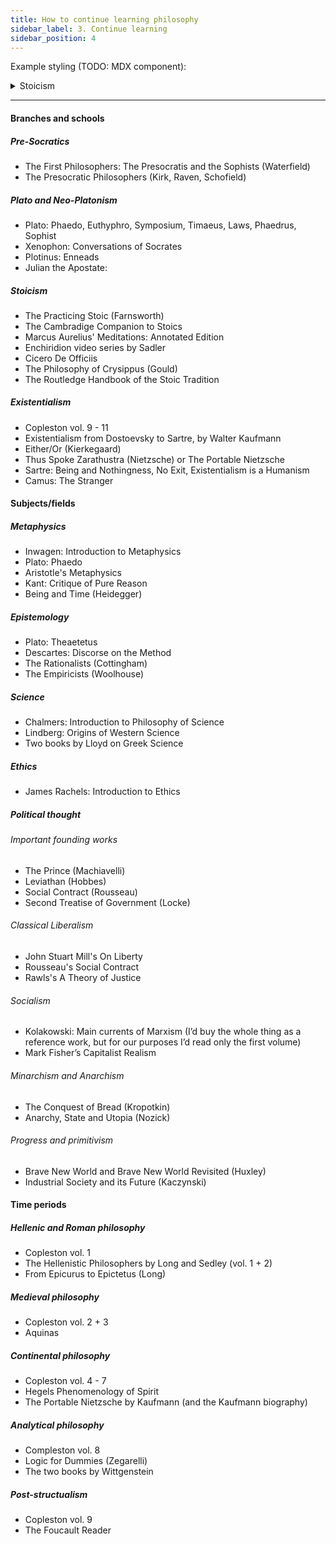 ```yaml
---
title: How to continue learning philosophy
sidebar_label: 3. Continue learning
sidebar_position: 4
---
```


Example styling (TODO: MDX component):

<details>
  <summary>Stoicism</summary>
  <div>
    <div>
        <h3>The Practicing Stoic</h3>
        <p>A non-academic work, perfect as an introduction for readers unfamiliar with the basics of Stoic principles. Focusses on Roman Stoicism. Feel free to skip this book if you have read about Stoicism before.</p>
    </div>
    <div>
        <h3>Book</h3>
        <p>Thing</p>
    </div>
  </div>
</details>

---

#### Branches and schools

##### Pre-Socratics

* The First Philosophers: The Presocratis and the Sophists (Waterfield)
* The Presocratic Philosophers (Kirk, Raven, Schofield)

##### Plato and Neo-Platonism

* Plato: Phaedo, Euthyphro, Symposium, Timaeus, Laws, Phaedrus, Sophist
* Xenophon: Conversations of Socrates
* Plotinus: Enneads
* Julian the Apostate:

##### Stoicism

* The Practicing Stoic (Farnsworth)
* The Cambradige Companion to Stoics
* Marcus Aurelius' Meditations: Annotated Edition
* Enchiridion video series by Sadler
* Cicero De Officiis
* The Philosophy of Crysippus (Gould)
* The Routledge Handbook of the Stoic Tradition

##### Existentialism

* Copleston vol. 9 - 11
* Existentialism from Dostoevsky to Sartre, by Walter Kaufmann
* Either/Or (Kierkegaard)
* Thus Spoke Zarathustra (Nietzsche) or The Portable Nietzsche
* Sartre: Being and Nothingness, No Exit, Existentialism is a Humanism
* Camus: The Stranger

#### Subjects/fields

##### Metaphysics

* Inwagen: Introduction to Metaphysics
* Plato: Phaedo
* Aristotle's Metaphysics
* Kant: Critique of Pure Reason
* Being and Time (Heidegger)

##### Epistemology

* Plato: Theaetetus
* Descartes: Discorse on the Method
* The Rationalists (Cottingham)
* The Empiricists (Woolhouse)

##### Science

* Chalmers: Introduction to Philosophy of Science
* Lindberg: Origins of Western Science
* Two books by Lloyd on Greek Science

##### Ethics

* James Rachels: Introduction to Ethics

##### Political thought

###### Important founding works

* The Prince (Machiavelli)
* Leviathan (Hobbes)
* Social Contract (Rousseau)
* Second Treatise of Government (Locke)

###### Classical Liberalism
* John Stuart Mill's On Liberty
* Rousseau's Social Contract
* Rawls's A Theory of Justice

###### Socialism
* Kolakowski: Main currents of Marxism
  (I’d buy the whole thing as a reference work, but for our purposes I’d read only the first volume)
* Mark Fisher’s Capitalist Realism

###### Minarchism and Anarchism
* The Conquest of Bread (Kropotkin)
* Anarchy, State and Utopia (Nozick)

###### Progress and primitivism
* Brave New World and Brave New World Revisited (Huxley)
* Industrial Society and its Future (Kaczynski)

#### Time periods

##### Hellenic and Roman philosophy

* Copleston vol. 1
* The Hellenistic Philosophers by Long and Sedley (vol. 1 + 2)
* From Epicurus to Epictetus (Long)

##### Medieval philosophy

* Copleston vol. 2 + 3
* Aquinas

##### Continental philosophy

* Copleston vol. 4 - 7
* Hegels Phenomenology of Spirit
* The Portable Nietzsche by Kaufmann (and the Kaufmann biography)

##### Analytical philosophy

* Compleston vol. 8
* Logic for Dummies (Zegarelli)
* The two books by Wittgenstein

##### Post-structualism

* Copleston vol. 9
* The Foucault Reader
